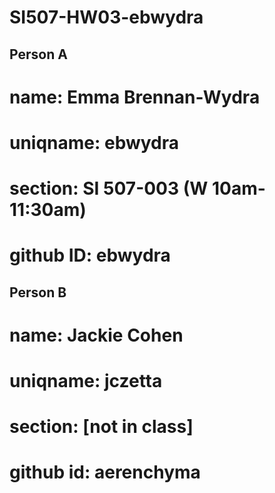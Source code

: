 # SI507-HW03-ebwydra

## Person A ##
# name: Emma Brennan-Wydra
# uniqname: ebwydra
# section: SI 507-003 (W 10am-11:30am)
# github ID: ebwydra

## Person B ##
# name: Jackie Cohen
# uniqname: jczetta
# section: [not in class]
# github id: aerenchyma
